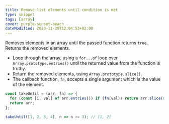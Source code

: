 ```yaml
---
title: Remove list elements until condition is met
type: snippet
tags: [array]
cover: purple-sunset-beach
dateModified: 2020-11-29T12:04:53+02:00
---
```


Removes elements in an array until the passed function returns `true`.
Returns the removed elements.

- Loop through the array, using a `for...of` loop over `Array.prototype.entries()` until the returned value from the function is truthy.
- Return the removed elements, using `Array.prototype.slice()`.
- The callback function, `fn`, accepts a single argument which is the value of the element.

```js
const takeUntil = (arr, fn) => {
  for (const [i, val] of arr.entries()) if (fn(val)) return arr.slice(0, i);
  return arr;
};
```

```js
takeUntil([1, 2, 3, 4], n => n >= 3); // [1, 2]
```
